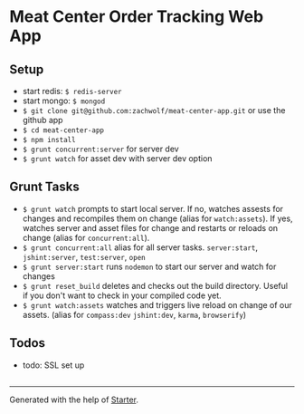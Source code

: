 # Meat Center Order Tracking Web App

## Setup

- start redis: `$ redis-server`
- start mongo: `$ mongod`
- `$ git clone git@github.com:zachwolf/meat-center-app.git` or use the github app
- `$ cd meat-center-app`
- `$ npm install`
- `$ grunt concurrent:server` for server dev
- `$ grunt watch` for asset dev with server dev option

## Grunt Tasks

- `$ grunt watch` prompts to start local server. If no, watches assests for changes and recompiles them on change (alias for `watch:assets`). If yes, watches server and asset files for change and restarts or reloads on change (alias for `concurrent:all`).
- `$ grunt concurrent:all` alias for all server tasks. `server:start`, `jshint:server`, `test:server`, `open`
- `$ grunt server:start` runs `nodemon` to start our server and watch for changes
- `$ grunt reset_build` deletes and checks out the build directory. Useful if you don't want to check in your compiled code yet.
- `$ grunt watch:assets` watches and triggers live reload on change of our assets. (alias for `compass:dev` `jshint:dev`, `karma`, `browserify`)


## Todos

- todo: SSL set up

##

***

Generated with the help of [Starter](https://github.com/zachwolf/Starter).